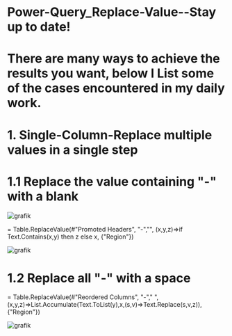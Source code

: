# Power-Query_Replace-Value--Stay up to date!
# There are many ways to achieve the results you want, below I List some of the cases encountered in my daily work.
#

# 1. Single-Column-Replace multiple values in a single step

# 1.1 Replace the value containing "-" with a blank

![grafik](https://user-images.githubusercontent.com/84840321/157683076-fdc2b052-0cff-45cf-9ab1-37b3f285ad4c.png)

= Table.ReplaceValue(#"Promoted Headers",
  "-","",
  (x,y,z)=>if Text.Contains(x,y) then z else x,
  {"Region"})
  
![grafik](https://user-images.githubusercontent.com/84840321/157685173-cc98f2df-3bdc-4e17-95b4-4f4474fe97fa.png)

# 1.2 Replace all "-" with a space

= Table.ReplaceValue(#"Reordered Columns",
  "-"," ",
  (x,y,z)=>List.Accumulate(Text.ToList(y),x,(s,v)=>Text.Replace(s,v,z)),
  {"Region"})
  
 ![grafik](https://user-images.githubusercontent.com/84840321/157685910-4291e648-146c-480e-ab32-add10a86007d.png)



